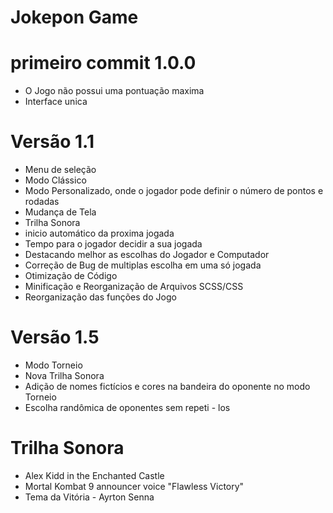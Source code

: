 # Jokepon Game

# primeiro commit 1.0.0

- O Jogo não possui uma pontuação maxima
- Interface unica
 
# Versão 1.1

- Menu de seleção
- Modo Clássico
- Modo Personalizado, onde o jogador pode definir o número de pontos e rodadas
- Mudança de Tela
- Trilha Sonora
- inicio automático da proxima jogada
- Tempo para o jogador decidir a sua jogada
- Destacando melhor as escolhas do Jogador e Computador
- Correção de Bug de multiplas escolha em uma só jogada 
- Otimização de Código
- Minificação e Reorganização de Arquivos SCSS/CSS
- Reorganização das funções do Jogo

# Versão 1.5

- Modo Torneio
- Nova Trilha Sonora
- Adição de nomes fictícios e cores na bandeira do oponente no modo Torneio
- Escolha randômica de oponentes sem repeti - los

# Trilha Sonora

- Alex Kidd in the Enchanted Castle
- Mortal Kombat 9 announcer voice "Flawless Victory" 
- Tema da Vitória - Ayrton Senna
